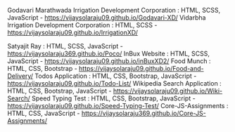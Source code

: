 Godavari Marathwada Irrigation Development Corporation : HTML, SCSS, JavaScript - https://vijaysolaraju09.github.io/Godavari-XD/
Vidarbha Irrigation Development Corporation :  HTML, SCSS - https://vijaysolaraju09.github.io/IrrigationXD/

Satyajit Ray : HTML, SCSS, JavaScript - https://vijaysolaraju369.github.io/Poco/
InBux Website : HTML, SCSS, JavaScript - https://vijaysolaraju09.github.io/inBuxXD2/
Food Munch : HTML, CSS, Bootstrap - https://vijaysolaraju09.github.io/Food-and-Delivery/
Todos Application : HTML, CSS, Bootstrap, JavaScript - https://vijaysolaraju09.github.io/Todo-List/
Wikipedia Search Application : HTML, CSS, Bootstrap, JavaScript - https://vijaysolaraju09.github.io/Wiki-Search/
Speed Typing Test : HTML, CSS, Bootstrap, JavaScript - https://vijaysolaraju09.github.io/Speed-Typing-Test/
Core-JS-Assignments : HTML, CSS, JavaScript - https://vijaysolaraju369.github.io/Core-JS-Assignments/
